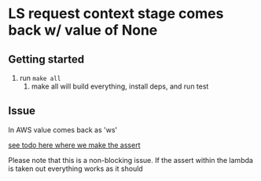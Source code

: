# LS request context stage comes back w/ value of None

## Getting started
1) run `make all`
   1) make all will build everything, install deps, and run test

## Issue
In AWS value comes back as 'ws'

[see todo here where we make the assert](./ws_api_route_handler_lambda/lambda_function.py)

Please note that this is a non-blocking issue. If the assert within the lambda is taken out everything works as it should